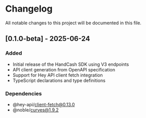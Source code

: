 # Changelog

All notable changes to this project will be documented in this file.

## [0.1.0-beta] - 2025-06-24

### Added
- Initial release of the HandCash SDK using V3 endpoints
- API client generation from OpenAPI specification
- Support for Hey API client fetch integration
- TypeScript declarations and type definitions

### Dependencies
- @hey-api/client-fetch@0.13.0
- @noble/curves@1.9.2

